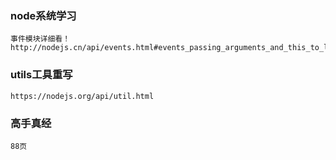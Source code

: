 ### node系统学习
    事件模块详细看！
    http://nodejs.cn/api/events.html#events_passing_arguments_and_this_to_listeners

### utils工具重写
    https://nodejs.org/api/util.html

### 高手真经 
    88页    